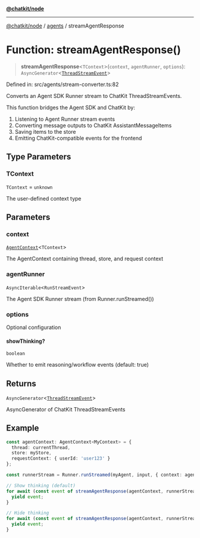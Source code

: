 [**@chatkit/node**](../../../../README.md)

***

[@chatkit/node](../../../../README.md) / [agents](../README.md) / streamAgentResponse

# Function: streamAgentResponse()

> **streamAgentResponse**\<`TContext`\>(`context`, `agentRunner`, `options`): `AsyncGenerator`\<[`ThreadStreamEvent`](../../../../type-aliases/ThreadStreamEvent.md)\>

Defined in: src/agents/stream-converter.ts:82

Converts an Agent SDK Runner stream to ChatKit ThreadStreamEvents.

This function bridges the Agent SDK and ChatKit by:
1. Listening to Agent Runner stream events
2. Converting message outputs to ChatKit AssistantMessageItems
3. Saving items to the store
4. Emitting ChatKit-compatible events for the frontend

## Type Parameters

### TContext

`TContext` = `unknown`

The user-defined context type

## Parameters

### context

[`AgentContext`](../interfaces/AgentContext.md)\<`TContext`\>

The AgentContext containing thread, store, and request context

### agentRunner

`AsyncIterable`\<`RunStreamEvent`\>

The Agent SDK Runner stream (from Runner.runStreamed())

### options

Optional configuration

#### showThinking?

`boolean`

Whether to emit reasoning/workflow events (default: true)

## Returns

`AsyncGenerator`\<[`ThreadStreamEvent`](../../../../type-aliases/ThreadStreamEvent.md)\>

AsyncGenerator of ChatKit ThreadStreamEvents

## Example

```typescript
const agentContext: AgentContext<MyContext> = {
  thread: currentThread,
  store: myStore,
  requestContext: { userId: 'user123' }
};

const runnerStream = Runner.runStreamed(myAgent, input, { context: agentContext });

// Show thinking (default)
for await (const event of streamAgentResponse(agentContext, runnerStream)) {
  yield event;
}

// Hide thinking
for await (const event of streamAgentResponse(agentContext, runnerStream, { showThinking: false })) {
  yield event;
}
```

